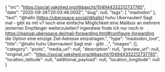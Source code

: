 {
  "src": "https://social.yakshed.org/@bascht/104944332212737765",
  "date": "2020-09-28T20:03:48.000Z",
  "slug": null,
  "tags": [
    "mastodon"
  ],
  "text": "@hallo [https://uberspace.social/@hallo] huhu Ubernauten! Sagt mal - gibt es mit v7 noch eine einfache Möglichkeit eine Mailbox an mehrere (externe) Empfänger weiterzuleiten? Irgendwie finde ich nur noch in https://manual.uberspace.de/mail-forwarding.html#configure-forwarding die Option eine einzige Ziel-Adresse einzutragen.",
  "type": "mastodon_toot",
  "title": "@hallo huhu Ubernauten! Sagt mal - gibt …",
  "images": [],
  "category": "posts",
  "media_url": null,
  "description": null,
  "preview_url": null,
  "original_url": "https://social.yakshed.org/@bascht/104944332212737765",
  "location_latitude": null,
  "additional_payload": null,
  "location_longitude": null
}